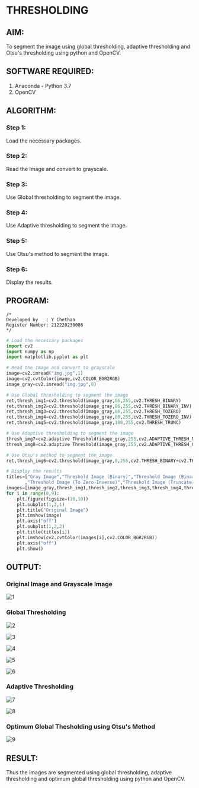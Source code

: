 # THRESHOLDING
## AIM:
To segment the image using global thresholding, adaptive thresholding and Otsu's thresholding using python and OpenCV.

## SOFTWARE REQUIRED:
1. Anaconda - Python 3.7
2. OpenCV

## ALGORITHM:

### Step 1:
Load the necessary packages.

### Step 2:
Read the Image and convert to grayscale.

### Step 3:
Use Global thresholding to segment the image.

### Step 4:
Use Adaptive thresholding to segment the image.

### Step 5:
Use Otsu's method to segment the image.

### Step 6:
Display the results.

## PROGRAM:
```
/*
Developed by   : Y Chethan
Register Number: 212220230008
*/
```
```python
# Load the necessary packages
import cv2
import numpy as np
import matplotlib.pyplot as plt

# Read the Image and convert to grayscale
image=cv2.imread("img.jpg",1)
image=cv2.cvtColor(image,cv2.COLOR_BGR2RGB)
image_gray=cv2.imread("img.jpg",0)

# Use Global thresholding to segment the image
ret,thresh_img1=cv2.threshold(image_gray,86,255,cv2.THRESH_BINARY)
ret,thresh_img2=cv2.threshold(image_gray,86,255,cv2.THRESH_BINARY_INV)
ret,thresh_img3=cv2.threshold(image_gray,86,255,cv2.THRESH_TOZERO)
ret,thresh_img4=cv2.threshold(image_gray,86,255,cv2.THRESH_TOZERO_INV)
ret,thresh_img5=cv2.threshold(image_gray,100,255,cv2.THRESH_TRUNC)

# Use Adaptive thresholding to segment the image
thresh_img7=cv2.adaptive Threshold(image_gray,255,cv2.ADAPTIVE_THRESH_MEAN_C,cv2.THRESH_BINARY,11,2)
thresh_img8=cv2.adaptive Threshold(image_gray,255,cv2.ADAPTIVE_THRESH_GAUSSIAN_C,cv2.THRESH_BINARY,11,2)

# Use Otsu's method to segment the image 
ret,thresh_img6=cv2.threshold(image_gray,0,255,cv2.THRESH_BINARY+cv2.THRESH_OTSU)

# Display the results
titles=["Gray Image","Threshold Image (Binary)","Threshold Image (Binary Inverse)","Threshold Image (To Zero)"
       ,"Threshold Image (To Zero-Inverse)","Threshold Image (Truncate)","Otsu","Adaptive Threshold (Mean)","Adaptive Threshold (Gaussian)"]
images=[image_gray,thresh_img1,thresh_img2,thresh_img3,thresh_img4,thresh_img5,thresh_img6,thresh_img7,thresh_img8]
for i in range(0,9):
    plt.figure(figsize=(10,10))
    plt.subplot(1,2,1)
    plt.title("Original Image")
    plt.imshow(image)
    plt.axis("off")
    plt.subplot(1,2,2)
    plt.title(titles[i])
    plt.imshow(cv2.cvtColor(images[i],cv2.COLOR_BGR2RGB))
    plt.axis("off")
    plt.show()
```
## OUTPUT:

### Original Image and Grayscale Image

![1](https://user-images.githubusercontent.com/75234991/169071832-5e558ef9-1f55-463a-9164-d8afc455d7e5.png)

### Global Thresholding

![2](https://user-images.githubusercontent.com/75234991/169071852-98d7c675-08da-491b-974d-c21c6e8e12df.png)

![3](https://user-images.githubusercontent.com/75234991/169071943-0836ded7-a61d-4db1-879e-d2641830a018.png)

![4](https://user-images.githubusercontent.com/75234991/169071950-715afa7b-2dfa-47dc-a239-0c66b73564b3.png)

![5](https://user-images.githubusercontent.com/75234991/169071962-c9353819-eb1b-4491-8e13-13f92f9142d4.png)

![6](https://user-images.githubusercontent.com/75234991/169071979-3dfa13f7-66db-494d-99a7-e03e681b7880.png)

### Adaptive Thresholding

![7](https://user-images.githubusercontent.com/75234991/169072009-d906532c-a3e9-407b-8270-7c8ac992104e.png)

![8](https://user-images.githubusercontent.com/75234991/169072024-5868900b-8453-46be-84a0-81e864e5520d.png)

### Optimum Global Thesholding using Otsu's Method

![9](https://user-images.githubusercontent.com/75234991/169072049-0de0b66f-6720-42a4-93fd-32e2169e6211.png)

## RESULT:
Thus the images are segmented using global thresholding, adaptive thresholding and optimum global thresholding using python and OpenCV.
